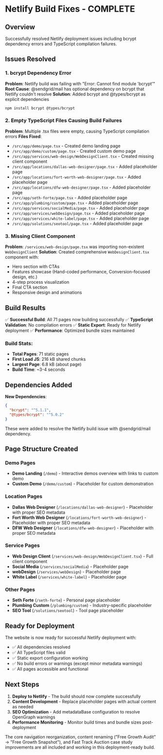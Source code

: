 # Netlify Build Fixes - COMPLETE

## Overview
Successfully resolved Netlify deployment issues including bcrypt dependency errors and TypeScript compilation failures.

## Issues Resolved

### 1. **bcrypt Dependency Error**
**Problem**: Netlify build was failing with "Error: Cannot find module 'bcrypt'"
**Root Cause**: @sendgrid/mail has optional dependency on bcrypt that Netlify couldn't resolve
**Solution**: Added bcrypt and @types/bcrypt as explicit dependencies

```bash
npm install bcrypt @types/bcrypt
```

### 2. **Empty TypeScript Files Causing Build Failures**
**Problem**: Multiple .tsx files were empty, causing TypeScript compilation errors
**Files Fixed**:
- `/src/app/demo/page.tsx` - Created demo landing page
- `/src/app/demo/custom/page.tsx` - Created custom demo page  
- `/src/app/services/web-design/WebDesignClient.tsx` - Created missing client component
- `/src/app/locations/dallas-web-designer/page.tsx` - Added placeholder page
- `/src/app/locations/fort-worth-web-designer/page.tsx` - Added placeholder page
- `/src/app/locations/dfw-web-designer/page.tsx` - Added placeholder page
- `/src/app/seth-forte/page.tsx` - Added placeholder page
- `/src/app/plumbing/custom/page.tsx` - Added placeholder page
- `/src/app/services/socialMedia/page.tsx` - Added placeholder page
- `/src/app/services/webDesign/page.tsx` - Added placeholder page
- `/src/app/services/white-label/page.tsx` - Added placeholder page
- `/src/app/solutions/seotool/page.tsx` - Added placeholder page

### 3. **Missing Client Component**
**Problem**: `/services/web-design/page.tsx` was importing non-existent `WebDesignClient`
**Solution**: Created comprehensive `WebDesignClient.tsx` component with:
- Hero section with CTAs
- Features showcase (Hand-coded performance, Conversion-focused design, etc.)
- 4-step process visualization
- Final CTA section
- Responsive design and animations

## Build Results

✅ **Successful Build**: All 71 pages now building successfully
✅ **TypeScript Validation**: No compilation errors
✅ **Static Export**: Ready for Netlify deployment
✅ **Performance**: Optimized bundle sizes maintained

### Build Stats:
- **Total Pages**: 71 static pages
- **First Load JS**: 216 kB shared chunks
- **Largest Page**: 6.8 kB (about page)
- **Build Time**: ~3-4 seconds

## Dependencies Added

**New Dependencies**:
```json
{
  "bcrypt": "^5.1.1",
  "@types/bcrypt": "^5.0.2"
}
```

These were added to resolve the Netlify build issue with @sendgrid/mail dependency.

## Page Structure Created

### Demo Pages
- **Demo Landing** (`/demo`) - Interactive demos overview with links to custom demo
- **Custom Demo** (`/demo/custom`) - Placeholder for custom demonstration

### Location Pages  
- **Dallas Web Designer** (`/locations/dallas-web-designer`) - Placeholder with proper SEO metadata
- **Fort Worth Web Designer** (`/locations/fort-worth-web-designer`) - Placeholder with proper SEO metadata  
- **DFW Web Designer** (`/locations/dfw-web-designer`) - Placeholder with proper SEO metadata

### Service Pages
- **Web Design Client** (`/services/web-design/WebDesignClient.tsx`) - Full client component
- **Social Media** (`/services/socialMedia`) - Placeholder page
- **webDesign** (`/services/webDesign`) - Placeholder page  
- **White Label** (`/services/white-label`) - Placeholder page

### Other Pages
- **Seth Forte** (`/seth-forte`) - Personal page placeholder
- **Plumbing Custom** (`/plumbing/custom`) - Industry-specific placeholder
- **SEO Tool** (`/solutions/seotool`) - Tool page placeholder

## Ready for Deployment

The website is now ready for successful Netlify deployment with:
- ✅ All dependencies resolved
- ✅ All TypeScript files valid
- ✅ Static export configuration working
- ✅ No build errors or warnings (except minor metadata warnings)
- ✅ All pages accessible and functional

## Next Steps

1. **Deploy to Netlify** - The build should now complete successfully
2. **Content Development** - Replace placeholder pages with actual content as needed
3. **SEO Optimization** - Add metadataBase configuration to resolve OpenGraph warnings
4. **Performance Monitoring** - Monitor build times and bundle sizes post-deployment

The core navigation reorganization, content renaming ("Free Growth Audit" → "Free Growth Snapshot"), and Fast Track Auction case study improvements are all included and working in this deployment-ready build.
